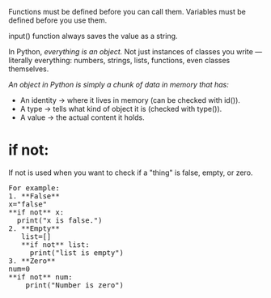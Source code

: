 Functions must be defined before you can call them.
Variables must be defined before you use them.

input() function always saves the value as a string.

In Python, *everything is an object.*
Not just instances of classes you write — literally everything: numbers, strings, lists, functions, even classes themselves.

*An object in Python is simply a chunk of data in memory that has:*
- An identity → where it lives in memory (can be checked with id()).
- A type → tells what kind of object it is (checked with type()).
- A value → the actual content it holds.

# if not:  
If not is used when you want to check if a "thing" is false, empty, or zero.
<pre>For example:
1. **False**
x="false"
**if not** x:
  print("x is false.")
2. **Empty**
   list=[]
   **if not** list:
     print("list is empty")
3. **Zero**
num=0
**if not** num:
    print("Number is zero")</pre>
